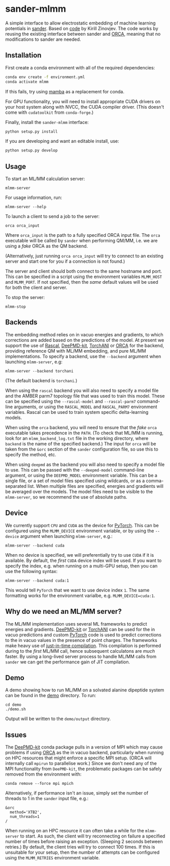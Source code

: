 # sander-mlmm

A simple interface to allow electrostatic embedding of machine learning
potentials in [sander](https://ambermd.org/AmberTools.php). Based on
[code](https://github.com/emedio/embedding) by Kirill Zinovjev. The
code works by reusing the existing interface between sander and
[ORCA](https://orcaforum.kofo.mpg.de/index.php), meaning that no
modifications to sander are needed.

## Installation

First create a conda environment with all of the required dependencies:

```sh
conda env create -f environment.yml
conda activate mlmm
```

If this fails, try using [mamba](https://github.com/mamba-org/mamba) as a replacement for conda.

For GPU functionality, you will need to install appropriate CUDA drivers on
your host system along with NVCC, the CUDA compiler driver. (This doesn't come
with `cudatoolkit` from `conda-forge`.)

Finally, install the `sander-mlmm` interface:

```sh
python setup.py install
```

If you are developing and want an editable install, use:

```sh
python setup.py develop
```

## Usage

To start an ML/MM calculation server:

```
mlmm-server
```

For usage information, run:

```
mlmm-server --help
```

To launch a client to send a job to the server:

```
orca orca_input
```

Where `orca_input` is the path to a fully specified ORCA input file. The `orca`
executable will be called by `sander` when performing QM/MM, i.e. we are using
a _fake_ ORCA as the QM backend.

(Alternatively, just running `orca orca_input` will try to connect to an existing
server and start one for you if a connection is not found.)

The server and client should both connect to the same hostname and port. This
can be specified in a script using the environment variables `MLMM_HOST` and
`MLMM_PORT`. If not specified, then the _same_ default values will be used for
both the client and server.

To stop the server:

```
mlmm-stop
```

## Backends

The embedding method relies on in vacuo energies and gradients, to which
corrections are added based on the predictions of the model. At present we
support the use of [Rascal](https://github.com/lab-cosmo/librascal), [DeePMD-kit](https://docs.deepmodeling.com/projects/deepmd/en/master/index.html), [TorchANI](https://githb.com/aiqm/torchani) or [ORCA](https://sites.google.com/site/orcainputlibrary/interfaces-and-qmm)
for the backend, providing reference QM with ML/MM embedding, and pure ML/MM
implementations. To specify a backend, use the `--backend` argument when launching
`mlmm-server`, e.g:

```
mlmm-server --backend torchani
```

(The default backend is `torchani`.)

When using the `rascal` backend you will also need to specify a model file
and the AMBER parm7 topology file that was used to train this model. These
can be specified using the `--rascal-model` and `--rascal-parm7` command-line
arguments, or using the `RASCAL_MODEL` and `RASCAL_PARM7` environment variables.
Rascal can be used to train system specific delta-learning models.

When using the `orca` backend, you will need to ensure that the _fake_ `orca`
executable takes precedence in the `PATH`. (To check that ML/MM is running,
look for an `mlmm_backend_log.txt` file in the working directory, where
`backend` is the name of the specified backend.) The input for `orca` will
be taken from the `&orc` section of the  `sander` configuration file, so use
this to specify the method, etc.

When using `deepmd` as the backend you will also need to specify a model
file to use. This can be passed with the `--deepmd-model` command-line argument,
or using the `DEEPMD_MODEL` environment variable. This can be a single file, or
a set of model files specified using wildcards, or as a comma-separated list.
When multiple files are specified, energies and gradients will be averaged
over the models. The model files need to be visible to the `mlmm-server`, so we
recommend the use of absolute paths.

## Device

We currently support `CPU` and `CUDA` as the device for [PyTorch](https://pytorch.org/).
This can be configured using the `MLMM_DEVICE` environment variable, or by
using the `--device` argument when launching `mlmm-server`, e.g.:

```
mlmm-server --backend cuda
```

When no device is specified, we will preferentially try to use `CUDA` if it is
available. By default, the _first_ `CUDA` device index will be used. If you want
to specify the index, e.g. when running on a multi-GPU setup, then you can use
the following syntax:

```
mlmm-server --backend cuda:1
```

This would tell `PyTorch` that we want to use device index `1`. The same formatting
works for the environment varialbe, e.g. `MLMM_DEVICE=cuda:1`.

## Why do we need an ML/MM server?

The ML/MM implementation uses several ML frameworks to predict energies
and gradients. [DeePMD-kit](https://docs.deepmodeling.com/projects/deepmd/en/master/index.html)
or [TorchANI](https://github.com/aiqm/torchani) can be used for the in vacuo
predictions and custom [PyTorch](https://pytorch.org) code is used to predict
corrections to the in vacuo values in the presence of point charges.
The frameworks make heavy use of
[just-in-time compilation](https://en.wikipedia.org/wiki/Just-in-time_compilation).
This compilation is performed during to the _first_ ML/MM call, hence
subsequent calculatons are _much_ faster. By using a long-lived server
process to handle ML/MM calls from `sander` we can get the performance
gain of JIT compilation.

## Demo

A demo showing how to run ML/MM on a solvated alanine dipeptide system can be
found in the [demo](demo) directory. To run:

```
cd demo
./demo.sh
```

Output will be written to the `demo/output` directory.

## Issues

The [DeePMD-kit](https://docs.deepmodeling.com/projects/deepmd/en/master/index.html) conda package pulls in a version of MPI which may cause
problems if using [ORCA](https://orcaforum.kofo.mpg.de/index.php) as the in vacuo backend, particularly when running
on HPC resources that might enforce a specific MPI setup. (ORCA will
internally call `mpirun` to parallelise work.) Since we don't need any of
the MPI functionality from `DeePMD-kit`, the problematic packages can be
safely removed from the environment with:

```
conda remove --force mpi mpich
```

Alternatively, if performance isn't an issue, simply set the number of
threads to 1 in the `sander` input file, e.g.:

```
&orc
  method='XTB2',
  num_threads=1
/
```

When running on an HPC resource it can often take a while for the `mlmm-server`
to start. As such, the client will try reconnecting on failure a specified
number of times before raising an exception. (Sleeping 2 seconds between
retries.) By default, the client tries will try to connect 100 times. If this
is unsuitable for your setup, then the number of attempts can be configured
using the `MLMM_RETRIES` environment variable.
